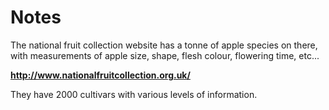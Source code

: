 # Notes

The national fruit collection website has a tonne of apple species on there, with measurements of apple size, shape, flesh colour, flowering time, etc...

**http://www.nationalfruitcollection.org.uk/**

They have 2000 cultivars with various levels of information.